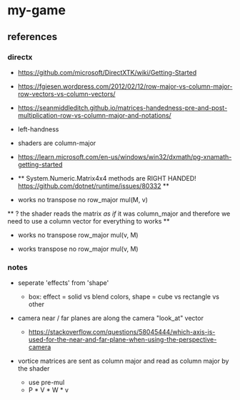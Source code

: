 # my-game

## references

### directx

- https://github.com/microsoft/DirectXTK/wiki/Getting-Started
- https://fgiesen.wordpress.com/2012/02/12/row-major-vs-column-major-row-vectors-vs-column-vectors/
- https://seanmiddleditch.github.io/matrices-handedness-pre-and-post-multiplication-row-vs-column-major-and-notations/
- left-handness
- shaders are column-major
- https://learn.microsoft.com/en-us/windows/win32/dxmath/pg-xnamath-getting-started
- **
     System.Numeric.Matrix4x4 methods are RIGHT HANDED!
     https://github.com/dotnet/runtime/issues/80332
  **

- works
  no transpose
  no row_major
  mul(M, v)

** ?
   the shader reads the matrix _as if_ it was column_major and therefore
   we need to use a column vector for everything to works
**

- works
  no transpose
  row_major
  mul(v, M)

- works
  transpose
  no row_major
  mul(v, M)


### notes

- seperate 'effects' from 'shape'
  - box: effect = solid vs blend colors, shape = cube vs rectangle vs other

- camera near / far planes are along the camera "look_at" vector
  - https://stackoverflow.com/questions/58045444/which-axis-is-used-for-the-near-and-far-plane-when-using-the-perspective-camera

- vortice matrices are sent as column major and read as column major by the shader
  - use pre-mul
  - P * V * W * v